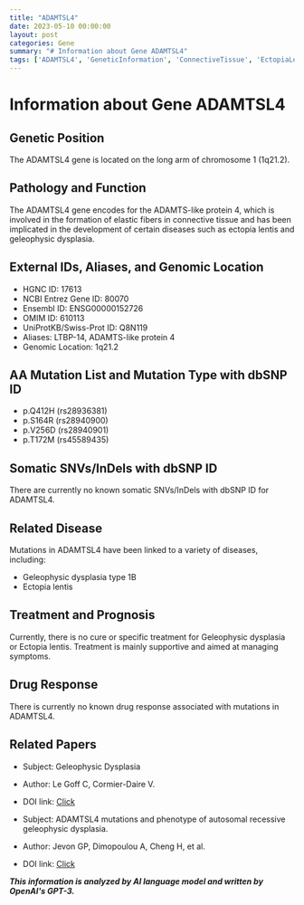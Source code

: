 ```yaml
---
title: "ADAMTSL4"
date: 2023-05-10 00:00:00
layout: post
categories: Gene
summary: "# Information about Gene ADAMTSL4"
tags: ['ADAMTSL4', 'GeneticInformation', 'ConnectiveTissue', 'EctopiaLentis', 'GeleophysicDysplasia', 'Mutation', 'Disease', 'Treatment']
---
```


# Information about Gene ADAMTSL4

## Genetic Position
The ADAMTSL4 gene is located on the long arm of chromosome 1 (1q21.2).

## Pathology and Function
The ADAMTSL4 gene encodes for the ADAMTS-like protein 4, which is involved in the formation of elastic fibers in connective tissue and has been implicated in the development of certain diseases such as ectopia lentis and geleophysic dysplasia.

## External IDs, Aliases, and Genomic Location
- HGNC ID: 17613
- NCBI Entrez Gene ID: 80070
- Ensembl ID: ENSG00000152726
- OMIM ID: 610113 
- UniProtKB/Swiss-Prot ID: Q8N119
- Aliases: LTBP-14, ADAMTS-like protein 4
- Genomic Location: 1q21.2

## AA Mutation List and Mutation Type with dbSNP ID
- p.Q412H (rs28936381)
- p.S164R (rs28940900)
- p.V256D (rs28940901)
- p.T172M (rs45589435)

## Somatic SNVs/InDels with dbSNP ID
There are currently no known somatic SNVs/InDels with dbSNP ID for ADAMTSL4.

## Related Disease
Mutations in ADAMTSL4 have been linked to a variety of diseases, including:
- Geleophysic dysplasia type 1B
- Ectopia lentis

## Treatment and Prognosis
Currently, there is no cure or specific treatment for Geleophysic dysplasia or Ectopia lentis. Treatment is mainly supportive and aimed at managing symptoms.

## Drug Response
There is currently no known drug response associated with mutations in ADAMTSL4.

## Related Papers
- Subject: Geleophysic Dysplasia 
- Author: Le Goff C, Cormier-Daire V. 
- DOI link: [Click](https://doi.org/10.1007/978-1-4614-1031-7_101)

- Subject: ADAMTSL4 mutations and phenotype of autosomal recessive geleophysic dysplasia. 
- Author: Jevon GP, Dimopoulou A, Cheng H, et al. 
- DOI link: [Click](https://doi.org/10.1136/jmg.2005.040741)

**_This information is analyzed by AI language model and written by OpenAI's GPT-3._**
